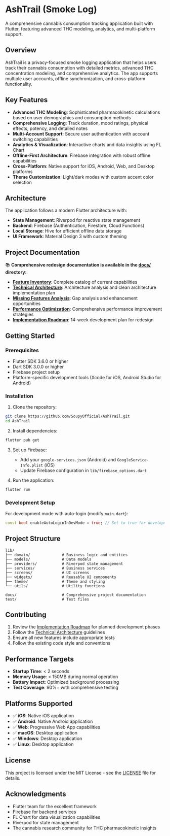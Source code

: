 # AshTrail (Smoke Log)

A comprehensive cannabis consumption tracking application built with Flutter, featuring advanced THC modeling, analytics, and multi-platform support.

## Overview

AshTrail is a privacy-focused smoke logging application that helps users track their cannabis consumption with detailed metrics, advanced THC concentration modeling, and comprehensive analytics. The app supports multiple user accounts, offline synchronization, and cross-platform functionality.

## Key Features

- **Advanced THC Modeling**: Sophisticated pharmacokinetic calculations based on user demographics and consumption methods
- **Comprehensive Logging**: Track duration, mood ratings, physical effects, potency, and detailed notes
- **Multi-Account Support**: Secure user authentication with account switching capabilities
- **Analytics & Visualization**: Interactive charts and data insights using FL Chart
- **Offline-First Architecture**: Firebase integration with robust offline capabilities
- **Cross-Platform**: Native support for iOS, Android, Web, and Desktop platforms
- **Theme Customization**: Light/dark modes with custom accent color selection

## Architecture

The application follows a modern Flutter architecture with:
- **State Management**: Riverpod for reactive state management
- **Backend**: Firebase (Authentication, Firestore, Cloud Functions)
- **Local Storage**: Hive for efficient offline data storage
- **UI Framework**: Material Design 3 with custom theming

## Project Documentation

📚 **Comprehensive redesign documentation is available in the [docs/](./docs/) directory:**

- **[Feature Inventory](./docs/feature-inventory.md)**: Complete catalog of current capabilities
- **[Technical Architecture](./docs/technical-architecture.md)**: Architecture analysis and clean architecture implementation plan  
- **[Missing Features Analysis](./docs/missing-features-analysis.md)**: Gap analysis and enhancement opportunities
- **[Performance Optimization](./docs/performance-optimization.md)**: Comprehensive performance improvement strategies
- **[Implementation Roadmap](./docs/implementation-roadmap.md)**: 14-week development plan for redesign

## Getting Started

### Prerequisites

- Flutter SDK 3.6.0 or higher
- Dart SDK 3.0.0 or higher
- Firebase project setup
- Platform-specific development tools (Xcode for iOS, Android Studio for Android)

### Installation

1. Clone the repository:
```bash
git clone https://github.com/SoupyOfficial/AshTrail.git
cd AshTrail
```

2. Install dependencies:
```bash
flutter pub get
```

3. Set up Firebase:
   - Add your `google-services.json` (Android) and `GoogleService-Info.plist` (iOS)
   - Update Firebase configuration in `lib/firebase_options.dart`

4. Run the application:
```bash
flutter run
```

### Development Setup

For development mode with auto-login (modify `main.dart`):
```dart
const bool enableAutoLoginInDevMode = true; // Set to true for development
```

## Project Structure

```
lib/
├── domain/              # Business logic and entities
├── models/              # Data models
├── providers/           # Riverpod state management
├── services/            # Business services
├── screens/             # UI screens
├── widgets/             # Reusable UI components
├── theme/               # Theme and styling
└── utils/               # Utility functions

docs/                    # Comprehensive project documentation
test/                    # Test files
```

## Contributing

1. Review the [Implementation Roadmap](./docs/implementation-roadmap.md) for planned development phases
2. Follow the [Technical Architecture](./docs/technical-architecture.md) guidelines
3. Ensure all new features include appropriate tests
4. Follow the existing code style and conventions

## Performance Targets

- **Startup Time**: < 2 seconds
- **Memory Usage**: < 150MB during normal operation
- **Battery Impact**: Optimized background processing
- **Test Coverage**: 90%+ with comprehensive testing

## Platforms Supported

- ✅ **iOS**: Native iOS application
- ✅ **Android**: Native Android application  
- ✅ **Web**: Progressive Web App capabilities
- ✅ **macOS**: Desktop application
- ✅ **Windows**: Desktop application
- ✅ **Linux**: Desktop application

## License

This project is licensed under the MIT License - see the [LICENSE](LICENSE) file for details.

## Acknowledgments

- Flutter team for the excellent framework
- Firebase for backend services
- FL Chart for data visualization capabilities
- Riverpod for state management
- The cannabis research community for THC pharmacokinetic insights
